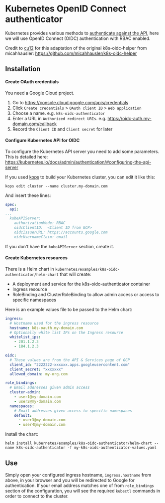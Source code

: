 # Kubernetes OpenID Connect authenticator

Kubernetes provides various methods to [authenticate against the API](https://kubernetes.io/docs/admin/authentication/), here we will use OpenID Connect (OIDC) authentication with RBAC enabled.

Credit to [cu12](https://github.com/cu12/k8s-oidc-helper) for this adaptation of the original k8s-oidc-helper from micahhausler: https://github.com/micahhausler/k8s-oidc-helper

## Installation

#### Create OAuth credentials

You need a Google Cloud project.

  1. Go to https://console.cloud.google.com/apis/credentials
  2. Click `Create credentials` > `OAuth client ID` > `Web application`
  3. Choose a name. e.g. `k8s-oidc-authenticator`
  4. Enter a URL in `Authorized redirect URIs`. e.g. https://oidc-auth.my-domain.com/callback
  5. Record the `Client ID` and `Client secret` for later

#### Configure Kubernetes API for OIDC

To configure the Kubernetes API server you need to add some parameters. This is detailed here: https://kubernetes.io/docs/admin/authentication/#configuring-the-api-server

If you used [kops](https://github.com/kubernetes/kops) to build your Kubernetes cluster, you can edit it like this:

```
kops edit cluster --name cluster.my-domain.com
```

And insert these lines:

```yaml
spec:
  api:
...
  kubeAPIServer:
    authorizationMode: RBAC
    oidcClientID:  <Client ID from GCP>
    oidcIssuerURL: https://accounts.google.com
    oidcUsernameClaim: email
```

If you don't have the `kubeAPIServer` section, create it.

#### Create Kubernetes resources

There is a Helm chart in `kubernetes/examples/k8s-oidc-authenticator/helm-chart` that will create:

  - A deployment and service for the k8s-oidc-authenticator container
  - Ingress resource
  - RoleBinding and ClusterRoleBinding to allow admin access or access to specific namespaces

Here is an example values file to be passed to the Helm chart:

```yaml
ingress:
  # Hostname used for the ingress resource
  hostname: k8s-oauth.my-domain.com
  # Optionally white list IPs on the Ingress resource
  whitelist_ips:
    - 201.1.2.3
    - 184.1.2.3

oidc:
  # These values are from the API & Services page of GCP
  client_id: "2222222-xxxxxx.apps.googleusercontent.com"
  client_secret: "xxxxxxx"
  allowed_domain: my-org.com

role_bindings:
  # Email addresses given admin access
  cluster-admin:
    - user1@my-domain.com
    - user2@my-domain.com
  namespaces:
    # Email addresses given access to specific namespaces
    default:
      - user3@my-domain.com
      - user4@my-domain.com
```

Install the chart:

```
helm install kubernetes/examples/k8s-oidc-authenticator/helm-chart --name k8s-oidc-authenticator -f my-k8s-oidc-authenticator-values.yaml
```

## Use

Simply open your configured ingress hostname, `ingress.hostname` from above, in your browser and you will be redirected to Google for authentication. If your email address matches one of from `role_bindings` section of the configuration, you will see the required `kubectl` commands in order to connect to the cluster.
